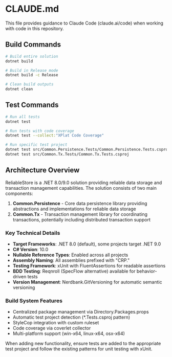 # CLAUDE.md

This file provides guidance to Claude Code (claude.ai/code) when working with code in this repository.

## Build Commands

```bash
# Build entire solution
dotnet build

# Build in Release mode
dotnet build -c Release

# Clean build outputs
dotnet clean
```

## Test Commands

```bash
# Run all tests
dotnet test

# Run tests with code coverage
dotnet test --collect:"XPlat Code Coverage"

# Run specific test project
dotnet test src/Common.Persistence.Tests/Common.Persistence.Tests.csproj
dotnet test src/Common.Tx.Tests/Common.Tx.Tests.csproj
```

## Architecture Overview

ReliableStore is a .NET 8.0/9.0 solution providing reliable data storage and transaction management capabilities. The solution consists of two main components:

1. **Common.Persistence** - Core data persistence library providing abstractions and implementations for reliable data storage
2. **Common.Tx** - Transaction management library for coordinating transactions, potentially including distributed transaction support

### Key Technical Details

- **Target Frameworks**: .NET 8.0 (default), some projects target .NET 9.0
- **C# Version**: 10.0
- **Nullable Reference Types**: Enabled across all projects
- **Assembly Naming**: All assemblies prefixed with "CRP."
- **Testing Framework**: xUnit with FluentAssertions for readable assertions
- **BDD Testing**: Reqnroll (SpecFlow alternative) available for behavior-driven tests
- **Version Management**: Nerdbank.GitVersioning for automatic semantic versioning

### Build System Features

- Centralized package management via Directory.Packages.props
- Automatic test project detection (*.Tests.csproj pattern)
- StyleCop integration with custom ruleset
- Code coverage via coverlet collector
- Multi-platform support (win-x64, linux-x64, osx-x64)

When adding new functionality, ensure tests are added to the appropriate test project and follow the existing patterns for unit testing with xUnit.